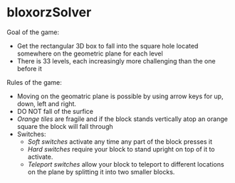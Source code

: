 # bloxorzSolver

Goal of the game: 
- Get the rectangular 3D box to fall into the square hole located somewhere on the geometric plane for each level
- There is 33 levels, each increasingly more challenging than the one before it

Rules of the game:
- Moving on the geomatric plane is possible by using arrow keys for up, down, left and right.
- DO NOT fall of the surfice
- *Orange tiles* are fragile and if the block stands vertically atop an orange square the block will fall through
- Switches:
  - *Soft switches* activate any time any part of the block presses it
  - *Hard switches* require your block to stand upright on top of it to activate.
  - *Teleport switches* allow your block to teleport to different locations on the plane by splitting it into two smaller blocks.
